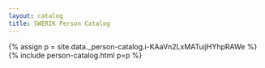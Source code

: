 ```yaml
---
layout: catalog
title: SWERIK Person Catalog
---
```

{% assign p = site.data._person-catalog.i-KAaVn2LxMATuijHYhpRAWe %}
{% include person-catalog.html p=p %}

